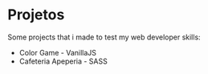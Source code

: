 # Projetos

Some projects that i made to test my web developer skills:

* Color Game - VanillaJS
* Cafeteria Apeperia - SASS